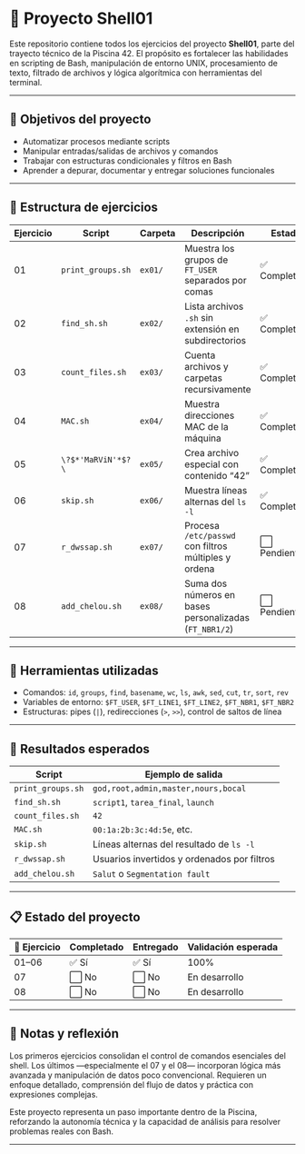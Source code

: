 # 🐚 Proyecto Shell01

Este repositorio contiene todos los ejercicios del proyecto **Shell01**, parte del trayecto técnico de la Piscina 42. El propósito es fortalecer las habilidades en scripting de Bash, manipulación de entorno UNIX, procesamiento de texto, filtrado de archivos y lógica algorítmica con herramientas del terminal.

---

## 🎯 Objetivos del proyecto

- Automatizar procesos mediante scripts  
- Manipular entradas/salidas de archivos y comandos  
- Trabajar con estructuras condicionales y filtros en Bash  
- Aprender a depurar, documentar y entregar soluciones funcionales

---

## 📁 Estructura de ejercicios

| Ejercicio | Script                | Carpeta | Descripción                                                | Estado       |
|-----------|-----------------------|---------|------------------------------------------------------------|--------------|
| 01        | `print_groups.sh`     | `ex01/` | Muestra los grupos de `FT_USER` separados por comas        | ✅ Completado |
| 02        | `find_sh.sh`          | `ex02/` | Lista archivos `.sh` sin extensión en subdirectorios       | ✅ Completado |
| 03        | `count_files.sh`      | `ex03/` | Cuenta archivos y carpetas recursivamente                  | ✅ Completado |
| 04        | `MAC.sh`              | `ex04/` | Muestra direcciones MAC de la máquina                      | ✅ Completado |
| 05        | `\?$*'MaRViN'*$?\`    | `ex05/` | Crea archivo especial con contenido “42”                   | ✅ Completado |
| 06        | `skip.sh`             | `ex06/` | Muestra líneas alternas del `ls -l`                        | ✅ Completado |
| 07        | `r_dwssap.sh`         | `ex07/` | Procesa `/etc/passwd` con filtros múltiples y ordena       | ⬜ Pendiente  |
| 08        | `add_chelou.sh`       | `ex08/` | Suma dos números en bases personalizadas (`FT_NBR1/2`)     | ⬜ Pendiente  |

---

## 🔧 Herramientas utilizadas

- Comandos: `id`, `groups`, `find`, `basename`, `wc`, `ls`, `awk`, `sed`, `cut`, `tr`, `sort`, `rev`  
- Variables de entorno: `$FT_USER`, `$FT_LINE1`, `$FT_LINE2`, `$FT_NBR1`, `$FT_NBR2`  
- Estructuras: pipes (`|`), redirecciones (`>`, `>>`), control de saltos de línea

---

## 🧪 Resultados esperados

| Script            | Ejemplo de salida                            |
|-------------------|----------------------------------------------|
| `print_groups.sh` | `god,root,admin,master,nours,bocal`          |
| `find_sh.sh`      | `script1`, `tarea_final`, `launch`           |
| `count_files.sh`  | `42`                                         |
| `MAC.sh`          | `00:1a:2b:3c:4d:5e`, etc.                     |
| `skip.sh`         | Líneas alternas del resultado de `ls -l`     |
| `r_dwssap.sh`     | Usuarios invertidos y ordenados por filtros  |
| `add_chelou.sh`   | `Salut` o `Segmentation fault`               |

---

## 📋 Estado del proyecto

| 🧩 Ejercicio | Completado | Entregado | Validación esperada |
|--------------|------------|-----------|----------------------|
| 01–06        | ✅ Sí      | ✅ Sí     | 100%                 |
| 07           | ⬜ No       | ⬜ No     | En desarrollo        |
| 08           | ⬜ No       | ⬜ No     | En desarrollo        |

---

## 📌 Notas y reflexión

Los primeros ejercicios consolidan el control de comandos esenciales del shell. Los últimos —especialmente el 07 y el 08— incorporan lógica más avanzada y manipulación de datos poco convencional. Requieren un enfoque detallado, comprensión del flujo de datos y práctica con expresiones complejas.

Este proyecto representa un paso importante dentro de la Piscina, reforzando la autonomía técnica y la capacidad de análisis para resolver problemas reales con Bash.

---
